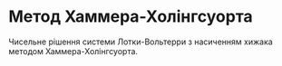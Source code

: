# Метод Хаммера-Холінгсуорта
Чисельне рішення системи Лотки-Вольтерри з насиченням хижака методом Хаммера-Холінгсуорта.
